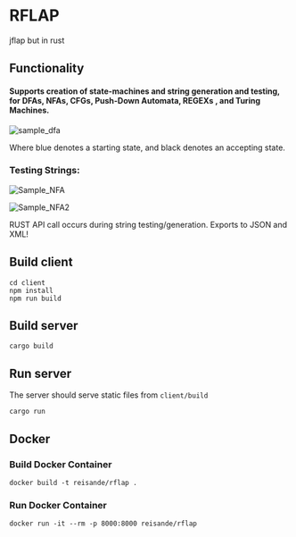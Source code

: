 # RFLAP
jflap but in rust

## Functionality


#### Supports creation of state-machines and string generation and testing, for **DFAs**, **NFAs**, **CFGs**, **Push-Down Automata**, **REGEXs** , and **Turing Machines**. 




![sample_dfa](https://i.ibb.co/R98GBXD/Screenshot-20191126-172155.png)


Where blue denotes a starting state, and black denotes an accepting state.


### Testing Strings:


![Sample_NFA](https://i.ibb.co/zrthVMc/Screenshot-20191126-144158-2.png)

![Sample_NFA2](https://i.ibb.co/vdG4mgf/Screenshot-20191126-150348.png)


RUST API call occurs during string testing/generation. Exports to JSON and XML!




## Build client
```
cd client
npm install
npm run build
```

## Build server
```
cargo build
```

## Run server
The server should serve static files from `client/build`
```
cargo run
```

## Docker
### Build Docker Container
```
docker build -t reisande/rflap .
```

### Run Docker Container
```
docker run -it --rm -p 8000:8000 reisande/rflap
```

